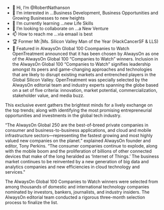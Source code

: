- 👋 Hi, I’m @RobertNathanson
- 👀 I’m interested in ...Business Development, Business Opportunities and Growing Businesses to new heights
- 🌱 I’m currently learning ...new Life Skills
- 💞️ I’m looking to collaborate on ...a New Venture
- 📫 How to reach me ...via emaail is best
- 🏆 Former Mr.|Ms. Silicon Valley Man of the Year (HackCancerSF & LLS)
- 📙 Featured in AlwaysOn Global 100 Coompanies to Watch
OpenTreatment announced that it has been chosen by AlwaysOn as one of the AlwaysOn Global 100 “Companies to Watch” winners. Inclusion in the AlwaysOn Global 100 “Companies to Watch” signifies leadership amongst its peers and game-changing approaches and technologies that are likely to disrupt existing markets and entrenched players in the Global Silicon Valley. OpenTreatment was specially selected by the AlwaysOn editorial team and industry experts spanning the globe based on a set of five criteria: innovation, market potential, commercialization, stakeholder value, and media buzz.

This exclusive event gathers the brightest minds for a lively exchange on the top trends; along with identifying the most promising entrepreneurial opportunities and investments in the global tech industry.

“The AlwaysOn Global 250 are the best-of-breed private companies in consumer and business-to-business applications, and cloud and mobile infrastructure sectors—representing the fastest growing and most highly valued new companies on the planet.” explained AlwaysOn founder and editor, Tony Perkins. “The consumer companies continue to explode, along with the mobile boom and the proliferation of billions of other connected devices that make of the long heralded as ‘Internet of Things.’ The business market continues to be reinvented by a new generation of big data and analytics companies and new efficiencies in cloud technology and services."

The AlwaysOn Global 100 Companies to Watch winners were selected from among thousands of domestic and international technology companies nominated by investors, bankers, journalists, and industry insiders. The AlwaysOn editorial team conducted a rigorous three-month selection process to finalize the list.

<!---
RobertNathanson/RobertNathanson is a ✨ special ✨ repository because its `README.md` (this file) appears on your GitHub profile.
You can click the Preview link to take a look at your changes.
--->
